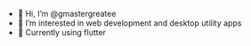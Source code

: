 - 👋 Hi, I’m @gmastergreatee
- 👀 I’m interested in web development and desktop utility apps
- 🌱 Currently using flutter
<!---
- 💞️ I’m looking to collaborate on ...
- 📫 How to reach me ...
--->

<!---
gmastergreatee/gmastergreatee is a ✨ special ✨ repository because its `README.md` (this file) appears on your GitHub profile.
You can click the Preview link to take a look at your changes.
--->
